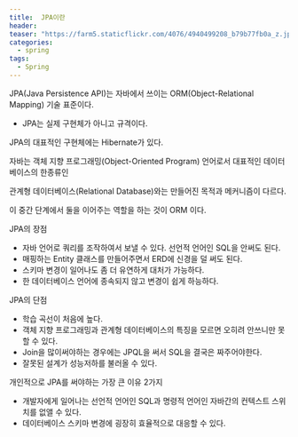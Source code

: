 ```yaml
---
title:  JPA이란
header:
teaser: "https://farm5.staticflickr.com/4076/4940499208_b79b77fb0a_z.jpg"
categories:
  - spring
tags:
  - Spring
---
```


 JPA(Java Persistence API)는 자바에서 쓰이는 ORM(Object-Relational Mapping) 기술 표준이다.
 
- JPA는 실제 구현체가 아니고 규격이다.

 JPA의 대표적인 구현체에는 Hibernate가 있다.
 
자바는 객체 지향 프로그래밍(Object-Oriented Program) 언어로서 대표적인 데이터 베이스의 한종류인

관계형 데이터베이스(Relational Database)와는 만들어진 목적과 메커니즘이 다르다.

 이 중간 단계에서 둘을 이어주는 역할을 하는 것이 ORM 이다.
 
JPA의 장점

 - 자바 언어로 쿼리를 조작하여서 보낼 수 있다. 선언적 언어인 SQL을 안써도 된다.
 - 매핑하는 Entity 클래스를 만들어주면서 ERD에 신경을 덜 써도 된다.
 - 스키마 변경이 일어나도 좀 더 유연하게 대처가 가능하다.
 - 한 데이터베이스 언어에 종속되지 않고 변경이 쉽게 하능하다.

JPA의 단점
 - 학습 곡선이 처음에 높다.
 - 객체 지향 프로그래밍과 관계형 데이터베이스의 특징을 모르면 오히려 안쓰니만 못할 수 있다.
 - Join을 많이써야하는 경우에는 JPQL을 써서 SQL을 결국은 짜주어야한다.
 - 잘못된 설계가 성능저하를 불러올 수 있다.


개인적으로 JPA를 써야하는 가장 큰 이유 2가지
 - 개발자에게 일어나는 선언적 언어인 SQL과 명령적 언어인 자바간의 컨텍스트 스위치를 없앨 수 있다.
 - 데이터베이스 스키마 변경에 굉장히 효율적으로 대응할 수 있다.

